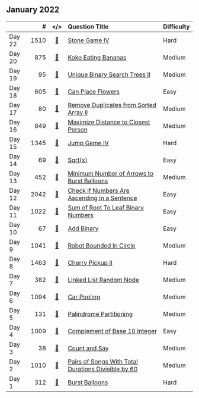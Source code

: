 ## January 2022

||#|</>|Question Title|Difficulty|
|:--|--:|:-:|:--|:--|
|Day 22|1510|[📎](../src/q_1501_1550/q1510.cc)|[Stone Game IV](https://leetcode.com/problems/stone-game-iv/)|Hard|
|Day 20|875|[📎](../src/q_851_900/q0875.cc)|[Koko Eating Bananas](https://leetcode.com/problems/koko-eating-bananas/)|Medium|
|Day 19|95|[📎](../src/q_51_100/q0095.cc)|[Unique Binary Search Trees II](https://leetcode.com/problems/unique-binary-search-trees-ii/)|Medium|
|Day 18|605|[📎](../src/q_601_650/q0605.cc)|[Can Place Flowers](https://leetcode.com/problems/can-place-flowers/)|Easy|
|Day 17|80|[📎](../src/q_51_100/q0080.cc)|[Remove Duplicates from Sorted Array II](https://leetcode.com/problems/remove-duplicates-from-sorted-array-ii/)|Medium|
|Day 16|849|[📎](../src/q_801_850/q0849.cc)|[Maximize Distance to Closest Person](https://leetcode.com/problems/maximize-distance-to-closest-person/)|Medium|
|Day 15|1345|[📎](../src/q_1301_1350/q1345.cc)|[Jump Game IV](https://leetcode.com/problems/jump-game-iv/)|Hard|
|Day 14|69|[📎](../src/q_51_100/q0069.cc)|[Sqrt(x)](https://leetcode.com/problems/sqrtx/)|Easy|
|Day 13|452|[📎](../src/q_451_500/q0452.cc)|[Minimum Number of Arrows to Burst Balloons](https://leetcode.com/problems/minimum-number-of-arrows-to-burst-balloons/)|Medium|
|Day 12|2042|[📎](../src/q_2001_2050/q2042.cc)|[Check if Numbers Are Ascending in a Sentence](https://leetcode.com/problems/check-if-numbers-are-ascending-in-a-sentence/)|Easy|
|Day 11|1022|[📎](../src/q_1001_1050/q1022.cc)|[Sum of Root To Leaf Binary Numbers](https://leetcode.com/problems/sum-of-root-to-leaf-binary-numbers/)|Easy|
|Day 10|67|[📎](../src/q_51_100/q0067.cc)|[Add Binary](https://leetcode.com/problems/add-binary/)|Easy|
|Day 9|1041|[📎](../src/q_1001_1050/q1041.cc)|[Robot Bounded In Circle](https://leetcode.com/problems/robot-bounded-in-circle/)|Medium|
|Day 8|1463|[📎](../src/q_1451_1500/q1463.cc)|[Cherry Pickup II](https://leetcode.com/problems/cherry-pickup-ii/)|Hard|
|Day 7|382|[📎](../src/q_351_400/q0382.cc)|[Linked List Random Node](https://leetcode.com/problems/linked-list-random-node/)|Medium|
|Day 6|1094|[📎](../src/q_1051_1100/q1094.cc)|[Car Pooling](https://leetcode.com/problems/car-pooling/)|Medium|
|Day 5|131|[📎](../src/q_101_150/q0131.cc)|[Palindrome Partitioning](https://leetcode.com/problems/palindrome-partitioning/)|Medium|
|Day 4|1009|[📎](../src/q_1001_1050/q1009.cc)|[Complement of Base 10 Integer](https://leetcode.com/problems/complement-of-base-10-integer/)|Easy|
|Day 3|38|[📎](../src/q_1_50/q0038.cc)|[Count and Say](https://leetcode.com/problems/count-and-say/)|Medium|
|Day 2|1010|[📎](../src/q_1001_1050/q1010.cc)|[Pairs of Songs With Total Durations Divisible by 60](https://leetcode.com/problems/pairs-of-songs-with-total-durations-divisible-by-60/)|Medium|
|Day 1|312|[📎](../src/q_301_350/q0312.cc)|[Burst Balloons](https://leetcode.com/problems/burst-balloons/)|Hard|

